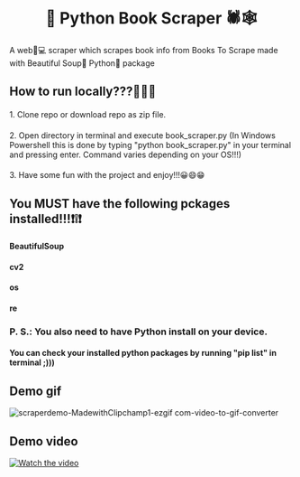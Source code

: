 <h1 align="center">🚀 Python Book Scraper 🕷️🕸️</h1>

<p>A web🛜💻 scraper which scrapes book info from Books To Scrape made with Beautiful Soup🍲 Python🐍 package</p>

## How to run locally???🤔💭🤔

<h4 style="font-weight: normal;">1. Clone repo or download repo as zip file.</h4>
<h4 style="font-weight: normal;">2. Open directory in terminal and execute book_scraper.py (In Windows Powershell this is done by typing "python book_scraper.py" in your terminal and pressing enter. Command varies depending on your OS!!!)</h4>
<h4 style="font-weight: normal;">3. Have some fun with the project and enjoy!!!😀😄😁</h4>

## You MUST have the following pckages installed!!!❗❕❗

<h4>BeautifulSoup</h4> 
<h4>cv2</h4>
<h4>os</h4>
<h4>re</h4>

### P. S.: You also need to have Python install on your device.

#### You can check your installed python packages by running "pip list" in terminal ;)))

## Demo gif

![scraperdemo-MadewithClipchamp1-ezgif com-video-to-gif-converter](https://github.com/user-attachments/assets/66524e2f-4484-4bfb-928b-79283b75827c)

## Demo video

[![Watch the video](https://github.com/user-attachments/assets/efc1de5f-9a72-4a7e-8da3-4f980d3d4689)](https://www.youtube.com/watch?v=_J1z0oh2Ir0)




